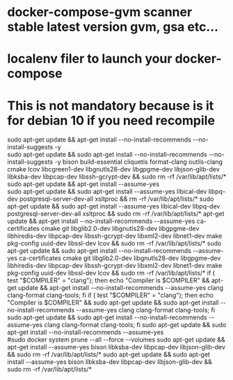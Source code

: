 # docker-compose-gvm scanner stable latest version gvm, gsa etc...
# localenv filer to launch your docker-compose 



# This is not mandatory  because is it for debian 10 if you need recompile 
  sudo apt-get update && apt-get install --no-install-recommends --no-install-suggests -y \
  sudo apt-get update && sudo apt-get install --no-install-recommends --no-install-suggests -y bison     build-essential     cliquetis     format-clang     outils-clang     cmake     lcov     libcgreen1-dev     libgnutls28-dev     libgpgme-dev     libjson-glib-dev     libksba-dev     libpcap-dev     libssh-gcrypt-dev     && sudo rm -rf /var/lib/apt/lists/*
  sudo apt-get update && apt-get install --assume-yes \
  sudo apt-get update && sudo apt-get install --assume-yes libical-dev     libpq-dev     postgresql-server-dev-all     xsltproc  && rm -rf /var/lib/apt/lists/*
  sudo apt-get update && sudo apt-get install --assume-yes libical-dev     libpq-dev     postgresql-server-dev-all     xsltproc  && sudo rm -rf /var/lib/apt/lists/*
  apt-get update     && apt-get install --no-install-recommends --assume-yes     ca-certificates     cmake     git     libglib2.0-dev     libgnutls28-dev     libgpgme-dev     libhiredis-dev     libpcap-dev     libssh-gcrypt-dev     libxml2-dev     libnet1-dev     make     pkg-config     uuid-dev     libssl-dev     lcov  && sudo rm -rf /var/lib/apt/lists/*
   sudo apt-get update     && sudo apt-get install --no-install-recommends --assume-yes     ca-certificates     cmake     git     libglib2.0-dev     libgnutls28-dev     libgpgme-dev     libhiredis-dev     libpcap-dev     libssh-gcrypt-dev     libxml2-dev     libnet1-dev     make     pkg-config     uuid-dev     libssl-dev     lcov  && sudo rm -rf /var/lib/apt/lists/*
  if ( test "$COMPILER" = "clang"); then     echo "Compiler is $COMPILER"     && apt-get update     && apt-get install --no-install-recommends --assume-yes     clang     clang-format     clang-tools;     fi
  if ( test "$COMPILER" = "clang"); then     echo "Compiler is $COMPILER"     && sudo apt-get update     && sudo apt-get install --no-install-recommends --assume-yes     clang     clang-format     clang-tools;     fi
   sudo apt-get update     && sudo apt-get install --no-install-recommends --assume-yes     clang     clang-format     clang-tools;     fi
   sudo apt-get update     && sudo apt-get install --no-install-recommends --assume-yes    
  #sudo docker system prune --all --force --volumes
   sudo apt-get update && apt-get install --assume-yes     bison     libksba-dev     libpcap-dev     libjson-glib-dev     && sudo rm -rf /var/lib/apt/lists/*
   sudo apt-get update && sudo apt-get install --assume-yes     bison     libksba-dev     libpcap-dev     libjson-glib-dev     && sudo rm -rf /var/lib/apt/lists/*
